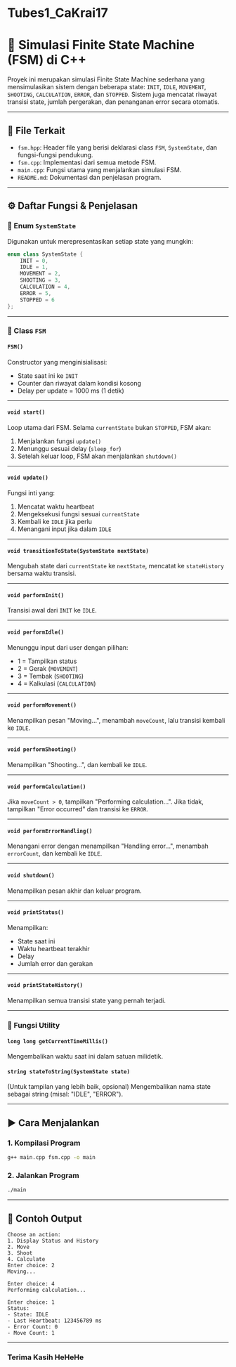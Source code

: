 ﻿# Tubes1_CaKrai17


# 🧠 Simulasi Finite State Machine (FSM) di C++

Proyek ini merupakan simulasi Finite State Machine sederhana yang mensimulasikan sistem dengan beberapa state: `INIT`, `IDLE`, `MOVEMENT`, `SHOOTING`, `CALCULATION`, `ERROR`, dan `STOPPED`. Sistem juga mencatat riwayat transisi state, jumlah pergerakan, dan penanganan error secara otomatis.

---

## 📁 File Terkait

- `fsm.hpp`: Header file yang berisi deklarasi class `FSM`, `SystemState`, dan fungsi-fungsi pendukung.
- `fsm.cpp`: Implementasi dari semua metode FSM.
- `main.cpp`: Fungsi utama yang menjalankan simulasi FSM.
- `README.md`: Dokumentasi dan penjelasan program.

---

## ⚙️ Daftar Fungsi & Penjelasan

### 🔹 Enum `SystemState`
Digunakan untuk merepresentasikan setiap state yang mungkin:
```cpp
enum class SystemState {
    INIT = 0,
    IDLE = 1,
    MOVEMENT = 2,
    SHOOTING = 3,
    CALCULATION = 4,
    ERROR = 5,
    STOPPED = 6
};
```

---

### 🔹 Class `FSM`

#### `FSM()`
Constructor yang menginisialisasi:
- State saat ini ke `INIT`
- Counter dan riwayat dalam kondisi kosong
- Delay per update = 1000 ms (1 detik)

---

#### `void start()`
Loop utama dari FSM. Selama `currentState` bukan `STOPPED`, FSM akan:
1. Menjalankan fungsi `update()`
2. Menunggu sesuai delay (`sleep_for`)
3. Setelah keluar loop, FSM akan menjalankan `shutdown()`

---

#### `void update()`
Fungsi inti yang:
1. Mencatat waktu heartbeat
2. Mengeksekusi fungsi sesuai `currentState`
3. Kembali ke `IDLE` jika perlu
4. Menangani input jika dalam `IDLE`

---

#### `void transitionToState(SystemState nextState)`
Mengubah state dari `currentState` ke `nextState`, mencatat ke `stateHistory` bersama waktu transisi.

---

#### `void performInit()`
Transisi awal dari `INIT` ke `IDLE`.

---

#### `void performIdle()`
Menunggu input dari user dengan pilihan:
- 1 = Tampilkan status
- 2 = Gerak (`MOVEMENT`)
- 3 = Tembak (`SHOOTING`)
- 4 = Kalkulasi (`CALCULATION`)

---

#### `void performMovement()`
Menampilkan pesan "Moving...", menambah `moveCount`, lalu transisi kembali ke `IDLE`.

---

#### `void performShooting()`
Menampilkan "Shooting...", dan kembali ke `IDLE`.

---

#### `void performCalculation()`
Jika `moveCount > 0`, tampilkan "Performing calculation...".
Jika tidak, tampilkan "Error occurred" dan transisi ke `ERROR`.

---

#### `void performErrorHandling()`
Menangani error dengan menampilkan "Handling error...", menambah `errorCount`, dan kembali ke `IDLE`.

---

#### `void shutdown()`
Menampilkan pesan akhir dan keluar program.

---

#### `void printStatus()`
Menampilkan:
- State saat ini
- Waktu heartbeat terakhir
- Delay
- Jumlah error dan gerakan

---

#### `void printStateHistory()`
Menampilkan semua transisi state yang pernah terjadi.

---

### 🔹 Fungsi Utility

#### `long long getCurrentTimeMillis()`
Mengembalikan waktu saat ini dalam satuan milidetik.

#### `string stateToString(SystemState state)`
(Untuk tampilan yang lebih baik, opsional)
Mengembalikan nama state sebagai string (misal: "IDLE", "ERROR").

---

## ▶️ Cara Menjalankan

### 1. Kompilasi Program

```bash
g++ main.cpp fsm.cpp -o main
```

### 2. Jalankan Program

```bash
./main
```

---

## 🧪 Contoh Output

```
Choose an action:
1. Display Status and History
2. Move
3. Shoot
4. Calculate
Enter choice: 2
Moving...

Enter choice: 4
Performing calculation...

Enter choice: 1
Status:
- State: IDLE
- Last Heartbeat: 123456789 ms
- Error Count: 0
- Move Count: 1
```

---

### Terima Kasih HeHeHe